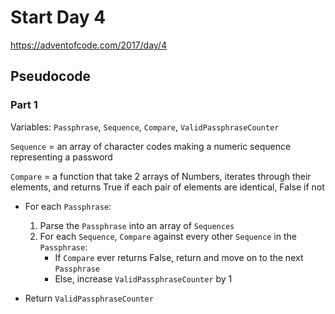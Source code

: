 # Start Day 4

https://adventofcode.com/2017/day/4

## Pseudocode

### Part 1

Variables: `Passphrase`, `Sequence`, `Compare`, `ValidPassphraseCounter`

`Sequence` = an array of character codes making a numeric sequence representing a password

`Compare` = a function that take 2 arrays of Numbers, iterates through their elements, and returns True if each pair of elements are identical, False if not

- For each `Passphrase`:

  1. Parse the `Passphrase` into an array of `Sequences`
  2. For each `Sequence`, `Compare` against every other `Sequence` in the `Passphrase`:
     - If `Compare` ever returns False, return and move on to the next `Passphrase`
     - Else, increase `ValidPassphraseCounter` by 1

- Return `ValidPassphraseCounter`
